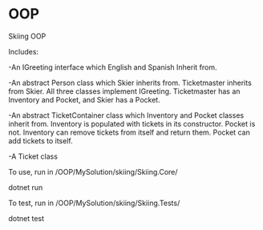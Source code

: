 # OOP
Skiing OOP

Includes: 

-An IGreeting interface which English and Spanish Inherit from. 

-An abstract Person class which Skier inherits from. Ticketmaster inherits 
from Skier. All three classes implement IGreeting. Ticketmaster has
an Inventory and Pocket, and Skier has a Pocket.

-An abstract TicketContainer class which Inventory and Pocket classes
inherit from. Inventory is populated with tickets in its constructor. Pocket
is not. Inventory can remove tickets from itself and return them. Pocket
can add tickets to itself. 

-A Ticket class

To use, run in /OOP/MySolution/skiing/Skiing.Core/

dotnet run

To test, run in /OOP/MySolution/skiing/Skiing.Tests/

dotnet test

